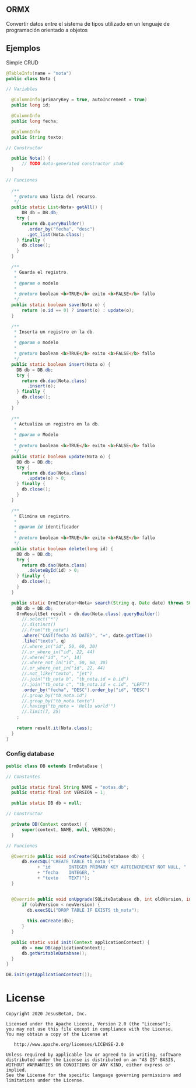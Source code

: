 ## ORMX

Convertir datos entre el sistema de tipos utilizado en un lenguaje de programación orientado a objetos

## Ejemplos

Simple CRUD

```java
@TableInfo(name = "nota")
public class Nota {

// Variables

  @ColumnInfo(primaryKey = true, autoIncrement = true)
  public long id;

  @ColumnInfo
  public long fecha;

  @ColumnInfo
  public String texto;

// Constructor

  public Nota() {
	  // TODO Auto-generated constructor stub
  }
	
// Funciones 
	
  /**
   * @return una lista del recurso.
   */
  public static List<Nota> getAll() {
	  DB db = DB.db;
    try {
      return db.queryBuilder()
        .order_by("fecha", "desc")
        .get_list(Nota.class);
    } finally {
      db.close();
    }
  }

  /**
   * Guarda el registro.
   * 
   * @param o modelo
   * 
   * @return boolean <b>TRUE</b> exito <b>FALSE</b> fallo
   */
  public static boolean save(Nota o) {
	  return (o.id == 0) ? insert(o) : update(o);
  }

  /**
   * Inserta un registro en la db.
   * 
   * @param o modelo
   * 
   * @return boolean <b>TRUE</b> exito <b>FALSE</b> fallo
   */
  public static boolean insert(Nota o) {
    DB db = DB.db;
    try {
      return db.dao(Nota.class)
        .insert(o);
    } finally {
      db.close();
    }
  }

  /**
   * Actualiza un registro en la db.
   * 
   * @param o Modelo
   * 
   * @return boolean <b>TRUE</b> exito <b>FALSE</b> fallo
   */
  public static boolean update(Nota o) {
    DB db = DB.db;
    try {
      return db.dao(Nota.class)
        .update(o) > 0;
    } finally {
      db.close();
    }
  }

  /**
   * Elimina un registro.
   * 
   * @param id identificador
   *
   * @return boolean <b>TRUE</b> exito <b>FALSE</b> fallo
   */
  public static boolean delete(long id) {
    DB db = DB.db;
    try {
      return db.dao(Nota.class)
        .deleteById(id) > 0;
    } finally {
      db.close();
    }
  }

  public static OrmIterator<Nota> search(String q, Date date) throws SQLException {
    DB db = DB.db;
    OrmResultSet result = db.dao(Nota.class).queryBuilder()
      //.select("*")
      //.distinct()
      //.from("tb_nota")
      .where("CAST(fecha AS DATE)", "=", date.getTime())
      .like("texto", q)
      //.where_in("id", 50, 60, 30)
      //.or_where_in("id", 22, 44)
      //.where("id", ">", 14)
      //.where_not_in("id", 50, 60, 30)
      //.or_where_not_in("id", 22, 44)
      //.not_like("texto", "jet")
      //.join("tb_nota b", "tb_nota.id = b.id")
      //.join("tb_nota c", "tb_nota.id = c.id", "LEFT")
      .order_by("fecha", "DESC").order_by("id", "DESC")
      //.group_by("tb_nota.id")
      //.group_by("tb_nota.texto")
      //.having("tb_nota = 'Hello world'")
      //.limit(7, 25)
    ;
    
    return result.it(Nota.class);
  }
}
```

### Config database

```java
public class DB extends OrmDataBase {

// Constantes

  public static final String NAME = "notas.db";
  public static final int VERSION = 1;

  public static DB db = null;

// Constructor

  private DB(Context context) {
	  super(context, NAME, null, VERSION);
  }

// Funciones

  @Override public void onCreate(SQLiteDatabase db) {
	  db.execSQL("CREATE TABLE tb_nota ("
			+ "id 		INTEGER PRIMARY KEY AUTOINCREMENT NOT NULL, "
			+ "fecha 	INTEGER, "
			+ "texto 	TEXT)");
  }


  @Override public void onUpgrade(SQLiteDatabase db, int oldVersion, int newVersion) {
	  if (oldVersion < newVersion) {
	    db.execSQL("DROP TABLE IF EXISTS tb_nota");
			
	    this.onCreate(db);
	  }
  }

  public static void init(Context applicationContext) {
	  db = new DB(applicationContext);
	  db.getWritableDatabase();
  }
}
```

```java
DB.init(getApplicationContext());
```

License
=======

    Copyright 2020 JesusBetaX, Inc.

    Licensed under the Apache License, Version 2.0 (the "License");
    you may not use this file except in compliance with the License.
    You may obtain a copy of the License at

       http://www.apache.org/licenses/LICENSE-2.0

    Unless required by applicable law or agreed to in writing, software
    distributed under the License is distributed on an "AS IS" BASIS,
    WITHOUT WARRANTIES OR CONDITIONS OF ANY KIND, either express or implied.
    See the License for the specific language governing permissions and
    limitations under the License.
